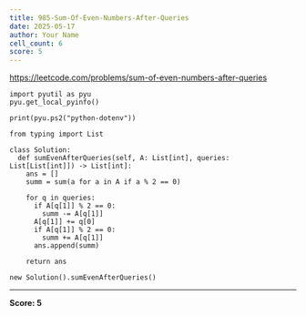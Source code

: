 ```yaml
---
title: 985-Sum-Of-Even-Numbers-After-Queries
date: 2025-05-17
author: Your Name
cell_count: 6
score: 5
---
```


https://leetcode.com/problems/sum-of-even-numbers-after-queries


```
import pyutil as pyu
pyu.get_local_pyinfo()
```


```
print(pyu.ps2("python-dotenv"))
```


```
from typing import List
```


```
class Solution:
  def sumEvenAfterQueries(self, A: List[int], queries: List[List[int]]) -> List[int]:
    ans = []
    summ = sum(a for a in A if a % 2 == 0)

    for q in queries:
      if A[q[1]] % 2 == 0:
        summ -= A[q[1]]
      A[q[1]] += q[0]
      if A[q[1]] % 2 == 0:
        summ += A[q[1]]
      ans.append(summ)

    return ans
```


```
new Solution().sumEvenAfterQueries()
```


---
**Score: 5**